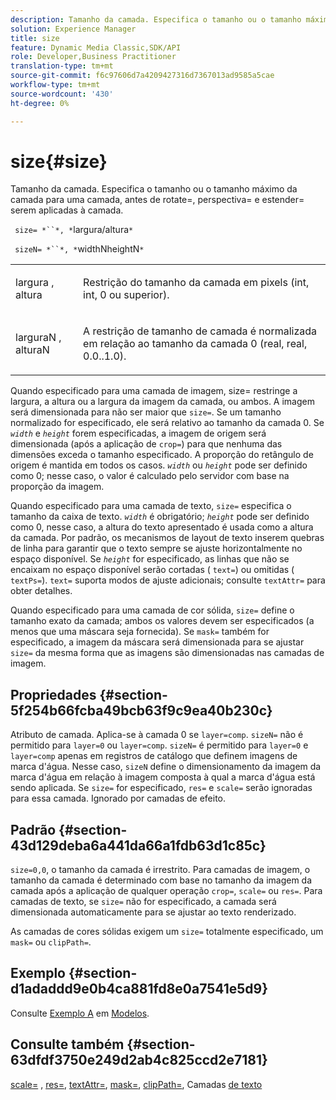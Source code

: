 ```yaml
---
description: Tamanho da camada. Especifica o tamanho ou o tamanho máximo da camada para uma camada, antes de rotate=, perspectiva= e estender= serem aplicadas à camada.
solution: Experience Manager
title: size
feature: Dynamic Media Classic,SDK/API
role: Developer,Business Practitioner
translation-type: tm+mt
source-git-commit: f6c97606d7a4209427316d7367013ad9585a5cae
workflow-type: tm+mt
source-wordcount: '430'
ht-degree: 0%

---
```



# size{#size}

Tamanho da camada. Especifica o tamanho ou o tamanho máximo da camada para uma camada, antes de rotate=, perspectiva= e estender= serem aplicadas à camada.

` size= *``*, *`largura/altura`*`

` sizeN= *``*, *`widthNheightN`*`

<table id="simpletable_FBE17D736F93485AA0053BF447B4CC9F"> 
 <tr class="strow"> 
  <td class="stentry"> <p> <span class="codeph"> <span class="varname"> largura  </span>,  <span class="varname"> altura  </span> </span> </p> </td> 
  <td class="stentry"> <p>Restrição do tamanho da camada em pixels (int, int, 0 ou superior). </p> </td> 
 </tr> 
 <tr class="strow"> 
  <td class="stentry"> <p> <span class="codeph"> <span class="varname"> larguraN  </span>,  <span class="varname"> alturaN  </span> </span> </p> </td> 
  <td class="stentry"> <p>A restrição de tamanho de camada é normalizada em relação ao tamanho da camada 0 (real, real, 0.0..1.0). </p> </td> 
 </tr> 
</table>

Quando especificado para uma camada de imagem, size= restringe a largura, a altura ou a largura da imagem da camada, ou ambos. A imagem será dimensionada para não ser maior que `size=`. Se um tamanho normalizado for especificado, ele será relativo ao tamanho da camada 0. Se *`width`* e *`height`* forem especificadas, a imagem de origem será dimensionada (após a aplicação de `crop=`) para que nenhuma das dimensões exceda o tamanho especificado. A proporção do retângulo de origem é mantida em todos os casos. *`width`* ou *`height`* pode ser definido como 0; nesse caso, o valor é calculado pelo servidor com base na proporção da imagem.

Quando especificado para uma camada de texto, `size=` especifica o tamanho da caixa de texto. *`width`* é obrigatório;  *`height`* pode ser definido como 0, nesse caso, a altura do texto apresentado é usada como a altura da camada. Por padrão, os mecanismos de layout de texto inserem quebras de linha para garantir que o texto sempre se ajuste horizontalmente no espaço disponível. Se *`height`* for especificado, as linhas que não se encaixam no espaço disponível serão cortadas ( `text=`) ou omitidas ( `textPs=`). `text=` suporta modos de ajuste adicionais; consulte  `textAttr=` para obter detalhes.

Quando especificado para uma camada de cor sólida, `size=` define o tamanho exato da camada; ambos os valores devem ser especificados (a menos que uma máscara seja fornecida). Se `mask=` também for especificado, a imagem da máscara será dimensionada para se ajustar `size=` da mesma forma que as imagens são dimensionadas nas camadas de imagem.

## Propriedades {#section-5f254b66fcba49bcb63f9c9ea40b230c}

Atributo de camada. Aplica-se à camada 0 se `layer=comp`. `sizeN=` não é permitido para  `layer=0` ou  `layer=comp`. `sizeN=` é permitido para  `layer=0` e  `layer=comp` apenas em registros de catálogo que definem imagens de marca d&#39;água. Nesse caso, `sizeN` define o dimensionamento da imagem da marca d&#39;água em relação à imagem composta à qual a marca d&#39;água está sendo aplicada. Se `size=` for especificado, `res=` e `scale=` serão ignoradas para essa camada. Ignorado por camadas de efeito.

## Padrão {#section-43d129deba6a441da66a1fdb63d1c85c}

`size=0,0`, o tamanho da camada é irrestrito. Para camadas de imagem, o tamanho da camada é determinado com base no tamanho da imagem da camada após a aplicação de qualquer operação `crop=`, `scale=` ou `res=`. Para camadas de texto, se `size=` não for especificado, a camada será dimensionada automaticamente para se ajustar ao texto renderizado.

As camadas de cores sólidas exigem um `size=` totalmente especificado, um `mask=` ou `clipPath=`.

## Exemplo {#section-d1adaddd9e0b4ca881fd8e0a7541e5d9}

Consulte [Exemplo A](../../../../../is-api/http-ref/image-serving-api-ref/c-http-protocol-reference/c-templates/r-example-a.md#reference-c78ea82e8a1646738e764fa6685dfbac) em [Modelos](../../../../../is-api/http-ref/image-serving-api-ref/c-http-protocol-reference/c-templates/c-templates.md#concept-3cd2d2adae0e41b2979b9640244d4d3e).

## Consulte também {#section-63dfdf3750e249d2ab4c825ccd2e7181}

[scale=](../../../../../is-api/http-ref/image-serving-api-ref/c-http-protocol-reference/c-command-reference/r-is-http-scale.md#reference-098c30cea1764f189e6f7c7e400cc065) ,  [res=](../../../../../is-api/http-ref/image-serving-api-ref/c-http-protocol-reference/c-command-reference/r-res.md#reference-3d6fe416801148dea0f786f2b5169e55),  [textAttr=](../../../../../is-api/http-ref/image-serving-api-ref/c-http-protocol-reference/c-command-reference/r-textattr.md#reference-ff00484fa3244286abeff34911f7ec0d),  [mask=](../../../../../is-api/http-ref/image-serving-api-ref/c-http-protocol-reference/c-command-reference/r-mask.md#reference-922254e027404fb890b850e2723ee06e),  [clipPath=](../../../../../is-api/http-ref/image-serving-api-ref/c-http-protocol-reference/c-command-reference/r-clippath.md#reference-8139b1b52dc54749b51b109521ddf83d), Camadas  [de texto](../../../../../is-api/http-ref/image-serving-api-ref/c-http-protocol-reference/c-text-formatting/r-text-layers.md#reference-47e78cfb18134db5ab09e17af14a6a8f)
